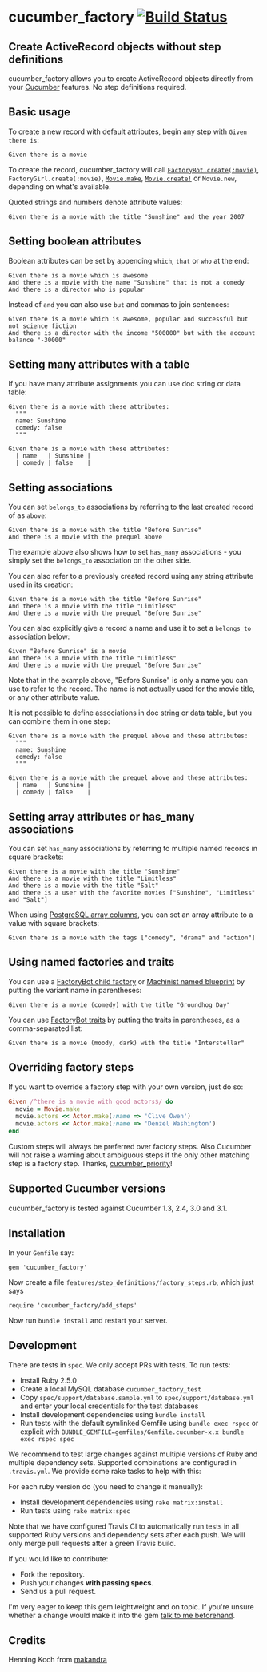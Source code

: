 cucumber_factory [![Build Status](https://travis-ci.org/makandra/cucumber_factory.svg?branch=master)](https://travis-ci.org/makandra/cucumber_factory)
================

Create ActiveRecord objects without step definitions
----------------------------------------------------

cucumber_factory allows you to create ActiveRecord objects directly from your [Cucumber](http://cukes.info/) features. No step definitions required.


Basic usage
-----------

To create a new record with default attributes, begin any step with `Given there is`:

```cucumber
Given there is a movie
```

To create the record, cucumber_factory will call [`FactoryBot.create(:movie)`](http://github.com/thoughtbot/factory_bot), `FactoryGirl.create(:movie)`, [`Movie.make`](http://github.com/notahat/machinist), [`Movie.create!`](http://apidock.com/rails/ActiveRecord/Persistence/ClassMethods/create%21) or `Movie.new`, depending on what's available.

Quoted strings and numbers denote attribute values:

```cucumber
Given there is a movie with the title "Sunshine" and the year 2007
```

Setting boolean attributes
--------------------------

Boolean attributes can be set by appending `which`, `that` or `who` at the end:

```cucumber
Given there is a movie which is awesome
And there is a movie with the name "Sunshine" that is not a comedy
And there is a director who is popular
```

Instead of `and` you can also use `but` and commas to join sentences:

```cucumber
Given there is a movie which is awesome, popular and successful but not science fiction
And there is a director with the income "500000" but with the account balance "-30000"
```


Setting many attributes with a table
------------------------------------

If you have many attribute assignments you can use doc string or data table:

```cucumber
Given there is a movie with these attributes:
  """
  name: Sunshine
  comedy: false
  """
```

```cucumber
Given there is a movie with these attributes:
  | name   | Sunshine |
  | comedy | false    |
```

Setting associations
--------------------

You can set `belongs_to` associations by referring to the last created record of as `above`:

```cucumber
Given there is a movie with the title "Before Sunrise"
And there is a movie with the prequel above
```

The example above also shows how to set `has_many` associations - you simply set the `belongs_to` association on the other side.

You can also refer to a previously created record using any string attribute used in its creation:

```cucumber
Given there is a movie with the title "Before Sunrise"
And there is a movie with the title "Limitless"
And there is a movie with the prequel "Before Sunrise"
```

You can also explicitly give a record a name and use it to set a `belongs_to` association below:

```cucumber
Given "Before Sunrise" is a movie
And there is a movie with the title "Limitless"
And there is a movie with the prequel "Before Sunrise"
```

Note that in the example above, "Before Sunrise" is only a name you can use to refer to the record. The name is not actually used for the movie title, or any other attribute value.

It is not possible to define associations in doc string or data table, but you can combine them in one
step:

```cucumber
Given there is a movie with the prequel above and these attributes:
  """
  name: Sunshine
  comedy: false
  """
```

```cucumber
Given there is a movie with the prequel above and these attributes:
  | name   | Sunshine |
  | comedy | false    |
```


Setting array attributes or has_many associations
-------------------------------------------------

You can set `has_many` associations by referring to multiple named records in square brackets:

```cucumber
Given there is a movie with the title "Sunshine"
And there is a movie with the title "Limitless"
And there is a movie with the title "Salt"
And there is a user with the favorite movies ["Sunshine", "Limitless" and "Salt"]
```

When using [PostgreSQL array columns](https://www.postgresql.org/docs/9.1/static/arrays.html), you can set an array attribute to a value with square brackets:

```cucumber
Given there is a movie with the tags ["comedy", "drama" and "action"]
```




Using named factories and traits
--------------------------------

You can use a [FactoryBot child factory](https://github.com/thoughtbot/factory_bot/blob/master/GETTING_STARTED.md#inheritance) or [Machinist named blueprint](https://github.com/notahat/machinist/tree/1.0-maintenance#named-blueprints) by putting the variant name in parentheses:

```cucumber
Given there is a movie (comedy) with the title "Groundhog Day"
```

You can use [FactoryBot traits](https://github.com/thoughtbot/factory_bot/blob/master/GETTING_STARTED.md#traits) by putting the traits in parentheses, as a comma-separated list:

```cucumber
Given there is a movie (moody, dark) with the title "Interstellar"
```




Overriding factory steps
------------------------

If you want to override a factory step with your own version, just do so:

```ruby
Given /^there is a movie with good actors$/ do
  movie = Movie.make
  movie.actors << Actor.make(:name => 'Clive Owen')
  movie.actors << Actor.make(:name => 'Denzel Washington')
end
```

Custom steps will always be preferred over factory steps. Also Cucumber will not raise a warning about ambiguous steps if the only other matching step is a factory step. Thanks, [cucumber_priority](https://github.com/makandra/cucumber_priority)!


Supported Cucumber versions
----------------------------

cucumber_factory is tested against Cucumber 1.3, 2.4, 3.0 and 3.1.


Installation
------------

In your `Gemfile` say:

    gem 'cucumber_factory'

Now create a file `features/step_definitions/factory_steps.rb`, which just says

    require 'cucumber_factory/add_steps'

Now run `bundle install` and restart your server.


Development
-----------

There are tests in `spec`. We only accept PRs with tests. To run tests:

- Install Ruby 2.5.0
- Create a local MySQL database `cucumber_factory_test`
- Copy `spec/support/database.sample.yml` to `spec/support/database.yml` and enter your local credentials for the test databases
- Install development dependencies using `bundle install`
- Run tests with the default symlinked Gemfile using `bundle exec rspec` or explicit with `BUNDLE_GEMFILE=gemfiles/Gemfile.cucumber-x.x bundle exec rspec spec`

We recommend to test large changes against multiple versions of Ruby and multiple dependency sets. Supported combinations are configured in `.travis.yml`. We provide some rake tasks to help with this:

For each ruby version do (you need to change it manually):
- Install development dependencies using `rake matrix:install`
- Run tests using `rake matrix:spec`

Note that we have configured Travis CI to automatically run tests in all supported Ruby versions and dependency sets after each push. We will only merge pull requests after a green Travis build.

If you would like to contribute:

- Fork the repository.
- Push your changes **with passing specs**.
- Send us a pull request.

I'm very eager to keep this gem leightweight and on topic. If you're unsure whether a change would make it into the gem  [talk to me beforehand](mailto:henning.koch@makandra.de).


Credits
-------

Henning Koch from [makandra](https://makandra.com/)
